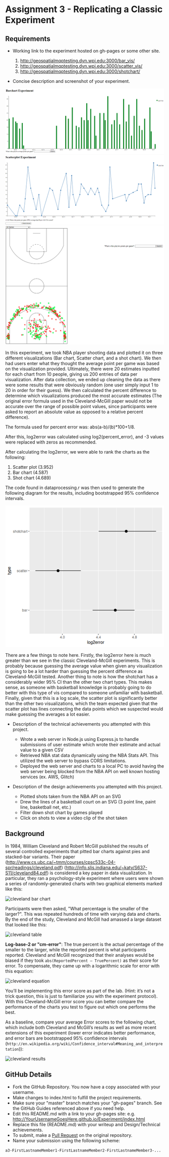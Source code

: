 Assignment 3 - Replicating a Classic Experiment  
===

Requirements
---

- Working link to the experiment hosted on gh-pages or some other site.
    1. http://geospatialmqptesting.dyn.wpi.edu:3000/bar_vis/
    2. http://geospatialmqptesting.dyn.wpi.edu:3000/scatter_vis/
    3. http://geospatialmqptesting.dyn.wpi.edu:3000/shotchart/

- Concise description and screenshot of your experiment.

![](/img/barchart.png)
![](/img/scatterchart.png)
![](/img/shotchart.png)

In this experiment, we took NBA player shooting data and plotted it on three different visualizations (Bar chart, Scatter chart, and a shot chart). We then had users enter what they thought the average point per game was based on the visualization provided. Ultimately, there were 20 estimates inputted for each chart from 10 people, giving us 200 entries of data per visualization. After data collection, we ended up cleaning the data as there were some results that were obviously random (one user simply input 1 to 20 in order for their guess). We then calculated the percent difference to determine which visualizations produced the most accurate estimates (The original error formula used in the Cleveland-McGill paper would not be accurate over the range of possible point values, since participants were asked to report an absolute value as opposed to a relative percent difference). 

The formula used for percent error was: abs(a-b)/(b)*100+1/8. 

After this, log2error was calculated using log2(percent_error), and -3 values were replaced with zeros as recommended.

After calculating the log2error, we were able to rank the charts as the following: 

1. Scatter plot (3.952)
2. Bar chart (4.587)
3. Shot chart (4.689)

The code found in dataprocessing.r was then used to generate the following diagram for the results, including bootstrapped 95% confidence intervals.

![](/img/error-graph.png)

There are a few things to note here. Firstly, the log2error here is much greater than we see in the classic Cleveland-McGill experiments. This is probably because guessing the average value when given any visualization is going to be a lot harder than guessing the percent difference as Cleveland-McGill tested. Another thing to note is how the shotchart has a considerably wider 95% CI than the other two chart types. This makes sense, as someone with basketball knowledge is probably going to do better with this type of vis compared to someone unfamiliar with basketball. Finally, given that this is a log scale, the scatter plot is significantly better than the other two visualizations, which the team expected given that the scatter plot has lines connecting the data points which we suspected would make guessing the averages a lot easier.

- Description of the technical achievements you attempted with this project.
    - Wrote a web server in Node.js using Express.js to handle submissions of user estimate which wrote their estimate and actual value to a given CSV
    - Retrieved NBA stat data dynamically using the NBA Stats API. This utilized the web server to bypass CORS limitations.
    - Deployed the web server and charts to a local PC to avoid having the web server being blocked from the NBA API on well known hosting services (ex. AWS, Glitch)

- Description of the design achievements you attempted with this project.
    - Plotted shots taken from the NBA API on an SVG
    - Drew the lines of a basketball court on an SVG (3 point line, paint line, basketball net, etc.)
    - Filter down shot chart by games played
    - Click on shots to view a video clip of the shot taken

Background
---

In 1984, William Cleveland and Robert McGill published the results of several controlled experiments that pitted bar charts against pies and stacked-bar variants. 
Their paper (http://www.cs.ubc.ca/~tmm/courses/cpsc533c-04-spr/readings/cleveland.pdf) (http://info.slis.indiana.edu/~katy/S637-S11/cleveland84.pdf) is considered a key paper in data visualization.
In particular, they ran a psychology-style experiment where users were shown a series of randomly-generated charts with two graphical elements marked like this:

![cleveland bar chart](img/cleveland-bar.png)

Participants were then asked, "What percentage is the smaller of the larger?". 
This was repeated hundreds of time with varying data and charts. 
By the end of the study, Cleveland and McGill had amassed a large dataset that looked like this:

![cleveland table](img/cleveland-table.png)

__Log-base-2 or "cm-error"__: The true percent is the actual percentage of the smaller to the larger, while the reported percent is what participants reported. 
Cleveland and McGill recognized that their analyses would be biased if they took `abs(ReportedPercent – TruePercent)` as their score for error. 
To compensate, they came up with a logarithmic scale for error with this equation:

![cleveland equation](img/cleveland-equation.png)

You’ll be implementing this error score as part of the lab. 
(Hint: it’s not a trick question, this is just to familiarize you with the experiment protocol). 
With this Cleveland-McGill error score you can better compare the performance of the charts you test to figure out which one performs the best.

As a baseline, compare your average Error scores to the following chart, which include both Cleveland and McGill’s results as well as more recent extensions of this experiment (lower error indicates better performance, and error bars are bootstrapped 95% confidence intervals (`http://en.wikipedia.org/wiki/Confidence_interval#Meaning_and_interpretation`)):

![cleveland results](img/cleveland-results.png)

GitHub Details
---

- Fork the GitHub Repository. You now have a copy associated with your username.
- Make changes to index.html to fulfill the project requirements. 
- Make sure your "master" branch matches your "gh-pages" branch. See the GitHub Guides referenced above if you need help.
- Edit this README.md with a link to your gh-pages site: e.g. http://YourUsernameGoesHere.github.io/Experiment/index.html
- Replace this file (README.md) with your writeup and Design/Technical achievements.
- To submit, make a [Pull Request](https://help.github.com/articles/using-pull-requests/) on the original repository.
- Name your submission using the following scheme: 
```
a3-FirstLastnameMember1-FirstLastnameMember2-FirstLastnameMember3-...
```
